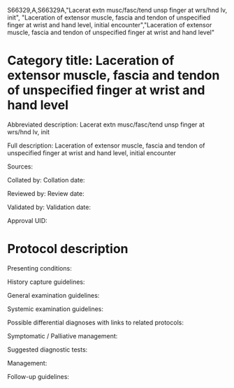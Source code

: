 S66329,A,S66329A,"Lacerat extn musc/fasc/tend unsp finger at wrs/hnd lv, init", "Laceration of extensor muscle, fascia and tendon of unspecified finger at wrist and hand level, initial encounter","Laceration of extensor muscle, fascia and tendon of unspecified finger at wrist and hand level"
# Category title: Laceration of extensor muscle, fascia and tendon of unspecified finger at wrist and hand level

Abbreviated description: Lacerat extn musc/fasc/tend unsp finger at wrs/hnd lv, init

Full description: Laceration of extensor muscle, fascia and tendon of unspecified finger at wrist and hand level, initial encounter

Sources:

Collated by:
Collation date:

Reviewed by:
Review date:

Validated by:
Validation date:

Approval UID:

# Protocol description

Presenting conditions:

History capture guidelines:

General examination guidelines:

Systemic examination guidelines:

Possible differential diagnoses with links to related protocols:

Symptomatic / Palliative management:

Suggested diagnostic tests:

Management:

Follow-up guidelines:
